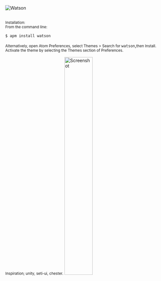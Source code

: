 <img align="left" src="https://i.imgur.com/X77lfme.jpg" alt="Watson">
<br/>
<br/>

<small>Installation:<br/>From the command line:</small>

```bash
$ apm install watson
```

<small>Alternatively, open Atom Preferences, select Themes > Search for </small>`watson`,<small>then Install.</small></br><small>Activate the theme by selecting the Themes section of Preferences.</small>

<small>Inspiration; unity, seti-ui, chester.</small>
<img src="https://i.imgur.com/CRODVYZ.jpg" alt="Screenshot" height="42%" width="42%">
